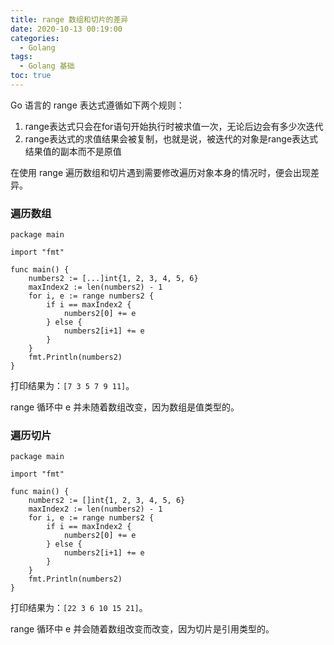 ```yaml
---
title: range 数组和切片的差异
date: 2020-10-13 00:19:00
categories:
  - Golang
tags:
  - Golang 基础
toc: true
---
```


Go 语言的 range 表达式遵循如下两个规则：
1. range表达式只会在for语句开始执行时被求值一次，无论后边会有多少次迭代
2. range表达式的求值结果会被复制，也就是说，被迭代的对象是range表达式结果值的副本而不是原值
<!-- more -->

在使用 range 遍历数组和切片遇到需要修改遍历对象本身的情况时，便会出现差异。

### 遍历数组

```
package main

import "fmt"

func main() {
	numbers2 := [...]int{1, 2, 3, 4, 5, 6}
	maxIndex2 := len(numbers2) - 1
	for i, e := range numbers2 {
		if i == maxIndex2 {
			numbers2[0] += e
		} else {
			numbers2[i+1] += e
		}
	}
	fmt.Println(numbers2)
}

```

打印结果为：`[7 3 5 7 9 11]`。

range 循环中 e 并未随着数组改变，因为数组是值类型的。


### 遍历切片
```
package main

import "fmt"

func main() {
	numbers2 := []int{1, 2, 3, 4, 5, 6}
	maxIndex2 := len(numbers2) - 1
	for i, e := range numbers2 {
		if i == maxIndex2 {
			numbers2[0] += e
		} else {
			numbers2[i+1] += e
		}
	}
	fmt.Println(numbers2)
}

```

打印结果为：`[22 3 6 10 15 21]`。

range 循环中 e 并会随着数组改变而改变，因为切片是引用类型的。